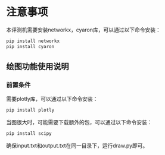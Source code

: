 # 注意事项  
本评测机需要安装networkx，cyaron库，可以通过以下命令安装：  
```bash
pip install networkx
pip install cyaron
```

## 绘图功能使用说明  
### 前置条件  
需要plotly库，可以通过以下命令安装：  
```bash
pip install plotly
```
当图很大时，可能需要下载额外的包，可以通过以下命令安装：  
```bash
pip install scipy
```
确保input.txt和output.txt在同一目录下，运行draw.py即可。
